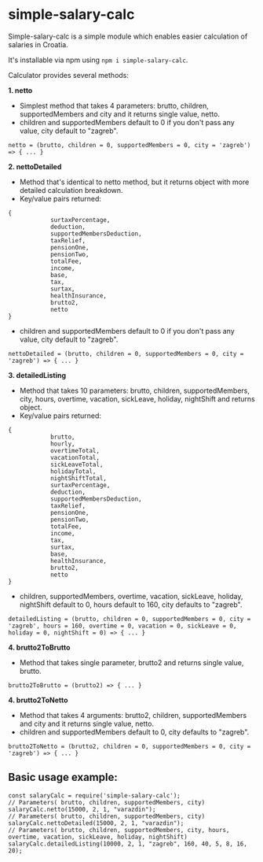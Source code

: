 # simple-salary-calc

Simple-salary-calc is a simple module which enables easier calculation of salaries in Croatia. 

It's installable via npm using ``` npm i simple-salary-calc ```.



Calculator provides several methods: 

**1. netto**  
- Simplest method that takes 4 parameters: brutto, children, supportedMembers and city and it returns single value, netto.
- children and supportedMembers default to 0 if you don't pass any value, city default to "zagreb".
```
netto = (brutto, children = 0, supportedMembers = 0, city = 'zagreb') => { ... }
```

**2. nettoDetailed**
- Method that's identical to netto method, but it returns object with more detailed calculation breakdown.
- Key/value pairs returned:
```
{
            surtaxPercentage,
            deduction,
            supportedMembersDeduction,
            taxRelief,
            pensionOne,
            pensionTwo,
            totalFee,
            income,
            base,
            tax,
            surtax,
            healthInsurance,
            brutto2,
            netto
}
```
- children and supportedMembers default to 0 if you don't pass any value, city default to "zagreb".

```
nettoDetailed = (brutto, children = 0, supportedMembers = 0, city = 'zagreb') => { ... }
```

**3. detailedListing**
- Method that takes 10 parameters: brutto, children, supportedMembers, city, hours, overtime, vacation, sickLeave, holiday, nightShift and returns object.
- Key/value pairs returned: 
```
{
            brutto,
            hourly,
            overtimeTotal,
            vacationTotal,
            sickLeaveTotal,
            holidayTotal,
            nightShiftTotal,
            surtaxPercentage,
            deduction,
            supportedMembersDeduction,
            taxRelief,
            pensionOne,
            pensionTwo,
            totalFee,
            income,
            tax,
            surtax,
            base,
            healthInsurance,
            brutto2,
            netto
}
```
- children, supportedMembers, overtime, vacation, sickLeave, holiday, nightShift default to 0, hours default to 160, city defaults to "zagreb".

```
detailedListing = (brutto, children = 0, supportedMembers = 0, city = 'zagreb', hours = 160, overtime = 0, vacation = 0, sickLeave = 0, holiday = 0, nightShift = 0) => { ... }
```

**4. brutto2ToBrutto**
- Method that takes single parameter, brutto2 and returns single value, brutto.

```
brutto2ToBrutto = (brutto2) => { ... }
```

**4. brutto2ToNetto**
- Method that takes 4 arguments: brutto2, children, supportedMembers and city and it returns single value, netto. 
- children and supportedMembers default to 0, city defaults to "zagreb".

```
brutto2ToNetto = (brutto2, children = 0, supportedMembers = 0, city = 'zagreb') => { ... }
```

## Basic usage example: 

```
const salaryCalc = require('simple-salary-calc');
// Parameters( brutto, children, supportedMembers, city) 
salaryCalc.netto(15000, 2, 1, "varazdin");
// Parameters( brutto, children, supportedMembers, city) 
salaryCalc.nettoDetailed(15000, 2, 1, "varazdin");
// Parameters( brutto, children, supportedMembers, city, hours, overtime, vacation, sickLeave, holiday, nightShift) 
salaryCalc.detailedListing(10000, 2, 1, "zagreb", 160, 40, 5, 8, 16, 20);
```
